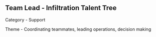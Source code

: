 ## Team Lead - Infiltration Talent Tree

Category - Support

Theme - Coordinating teammates, leading operations, decision making